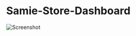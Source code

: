 # Samie-Store-Dashboard


![Screenshot](https://github.com/InsaneSamie/Samie-Store-Dashboard/assets/101932418/137cedd0-a630-4015-9dd8-d2d38bf48063)
